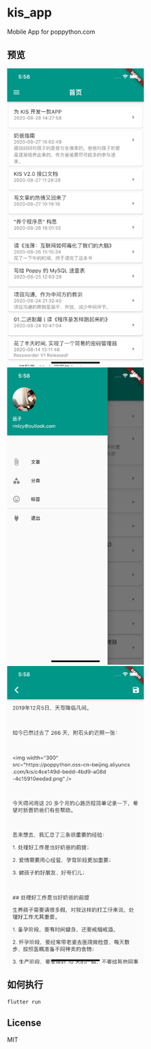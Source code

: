 # kis_app

Mobile App for poppython.com

## 预览
<img width="320" src="./docs/preview1.png" />
<img width="320" src="./docs/preview2.png" />
<img width="320" src="./docs/preview3.png" />

## 如何执行

```shell script
flutter run
```

## License
MIT